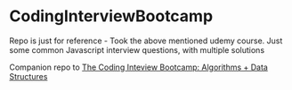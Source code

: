# CodingInterviewBootcamp

Repo is just for reference - Took the above mentioned udemy course. Just some common Javascript interview questions, with multiple solutions

Companion repo to [The Coding Inteview Bootcamp: Algorithms + Data Structures](https://www.udemy.com/course/coding-interview-bootcamp-algorithms-and-data-structure/)
